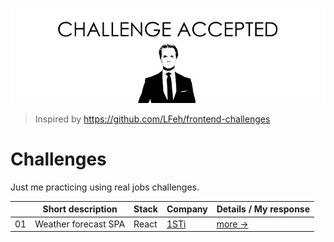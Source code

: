 <p align="center">
  <img src="challenge-accepted.png" alt="CHALLENGE ACCEPTED">
</p>

> Inspired by https://github.com/LFeh/frontend-challenges

# Challenges

Just me practicing using real jobs challenges.

| | Short description | Stack | Company | Details / My response |
|--|--|--|--|--
01 | Weather forecast SPA | React | [1STi](http://www.1sti.com.br/)  | [more →](challenges/weather-forecast/)
